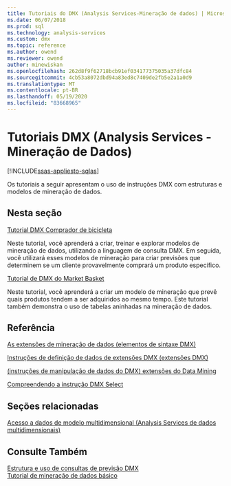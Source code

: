 ```yaml
---
title: Tutoriais do DMX (Analysis Services-Mineração de dados) | Microsoft Docs
ms.date: 06/07/2018
ms.prod: sql
ms.technology: analysis-services
ms.custom: dmx
ms.topic: reference
ms.author: owend
ms.reviewer: owend
author: minewiskan
ms.openlocfilehash: 262d8f9f62718bcb91ef034177375035a37dfc84
ms.sourcegitcommit: 4cb53a8072dbd94a83ed8c7409de2fb5e2a1a0d9
ms.translationtype: MT
ms.contentlocale: pt-BR
ms.lasthandoff: 05/19/2020
ms.locfileid: "83668965"
---
```

# <a name="dmx-tutorials-analysis-services---data-mining"></a>Tutoriais DMX (Analysis Services - Mineração de Dados)
[!INCLUDE[ssas-appliesto-sqlas](../includes/ssas-appliesto-sqlas.md)]

  Os tutoriais a seguir apresentam o uso de instruções DMX  com estruturas e modelos de mineração de dados.  
  
## <a name="in-this-section"></a>Nesta seção  
 [Tutorial DMX Comprador de bicicleta](https://msdn.microsoft.com/library/4b634cc1-86dc-42ec-9804-a19292fe8448)  
  
 Neste tutorial, você aprenderá a criar, treinar e explorar modelos de mineração de dados, utilizando a linguagem de consulta DMX. Em seguida, você utilizará esses modelos de mineração para criar previsões que determinem se um cliente provavelmente comprará um produto específico.  
  
 [Tutorial de DMX do Market Basket](https://msdn.microsoft.com/library/6e262a1d-c89e-4033-8368-46cf25168ef5)  
  
 Neste tutorial, você aprenderá a criar um modelo de mineração que prevê quais produtos tendem a ser adquiridos ao mesmo tempo. Este tutorial também demonstra o uso de tabelas aninhadas na mineração de dados.  
  
## <a name="reference"></a>Referência  
 [As extensões de mineração de dados &#40;elementos de sintaxe DMX&#41;](../dmx/data-mining-extensions-dmx-syntax-elements.md)  
  
 [Instruções de definição de dados de extensões DMX &#40;extensões DMX&#41;](../dmx/dmx-statements-data-definition.md)  
  
 [&#40;instruções de manipulação de dados do DMX&#41; extensões do Data Mining](../dmx/dmx-statements-data-manipulation.md)  
  
 [Compreendendo a instrução DMX Select](../dmx/understanding-the-dmx-select-statement.md)  
  
## <a name="related-sections"></a>Seções relacionadas  
 [Acesso a dados de modelo multidimensional &#40;Analysis Services de dados multidimensionais&#41;](https://docs.microsoft.com/analysis-services/multidimensional-models/mdx/multidimensional-model-data-access-analysis-services-multidimensional-data)  
  
## <a name="see-also"></a>Consulte Também  
 [Estrutura e uso de consultas de previsão DMX](../dmx/structure-and-usage-of-dmx-prediction-queries.md)   
 [Tutorial de mineração de dados básico](https://msdn.microsoft.com/library/6602edb6-d160-43fb-83c8-9df5dddfeb9c)  
  
  
